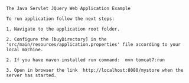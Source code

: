 

    The Java Servlet JQuery Web Application Example
    
    To run application follow the next steps:
    
    1. Navigate to the application root folder.
    
    2. Configure the [buyDirectory] in the 'src/main/resources/application.properties' file according to your local machine.
    
    2. If you have maven installed run command:  mvn tomcat7:run
    
    3. Open in browser the link  http://localhost:8080/mystore when the server has started.